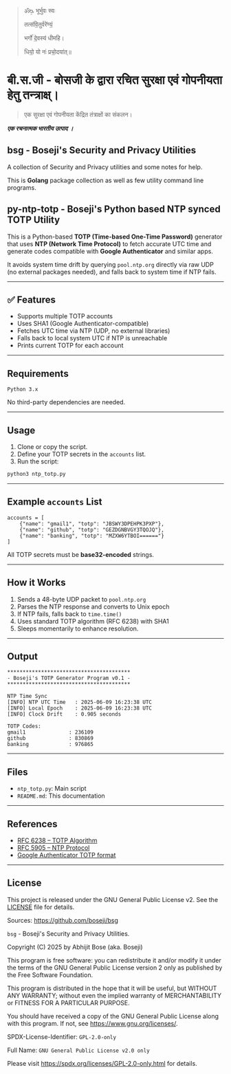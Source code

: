 >
> ॐᳬ᳞ भूर्भुवः स्वः
>
> तत्स॑वि॒तुर्वरे॑ण्यं॒
>
> भर्गो॑ दे॒वस्य॑ धीमहि।
>
> धियो॒ यो नः॑ प्रचो॒दया॑त्॥
>

#  बी.स.जी - बोसजी के द्वारा रचित सुरक्षा एवं गोपनीयता हेतु तन्त्राक्ष्।

> एक सुरक्षा एवं गोपनीयता केंद्रित तंत्राक्षों का संकलन।

***एक रचनात्मक भारतीय उत्पाद ।***

## bsg - Boseji's Security and Privacy Utilities

A collection of Security and Privacy utilities and some notes for help.

This is **Golang** package collection as well as few utility command line programs.

## py-ntp-totp - Boseji's Python based NTP synced TOTP Utility

This is a Python-based **TOTP (Time-based One-Time Password)** generator that uses **NTP (Network Time Protocol)** to fetch accurate UTC time and generate codes compatible with **Google Authenticator** and similar apps.

It avoids system time drift by querying `pool.ntp.org` directly via raw UDP (no external packages needed), and falls back to system time if NTP fails.

----

## ✅ Features

- Supports multiple TOTP accounts
- Uses SHA1 (Google Authenticator-compatible)
- Fetches UTC time via NTP (UDP, no external libraries)
- Falls back to local system UTC if NTP is unreachable
- Prints current TOTP for each account

---

## Requirements

`Python 3.x`

No third-party dependencies are needed.

---

## Usage

1. Clone or copy the script.
2. Define your TOTP secrets in the `accounts` list.
3. Run the script:

```bash
python3 ntp_totp.py
```

---

## Example `accounts` List

```
accounts = [
    {"name": "gmail1", "totp": "JBSWY3DPEHPK3PXP"},
    {"name": "github", "totp": "GEZDGNBVGY3TQOJQ"},
    {"name": "banking", "totp": "MZXW6YTBOI======"}
]
```

All TOTP secrets must be **base32-encoded** strings.

---

## How it Works

1. Sends a 48-byte UDP packet to `pool.ntp.org`
2. Parses the NTP response and converts to Unix epoch
3. If NTP fails, falls back to `time.time()`
4. Uses standard TOTP algorithm (RFC 6238) with SHA1
5. Sleeps momentarily to enhance resolution.

---

## Output

```
****************************************
- Boseji's TOTP Generator Program v0.1 -
****************************************

NTP Time Sync
[INFO] NTP UTC Time   : 2025-06-09 16:23:38 UTC
[INFO] Local Epoch    : 2025-06-09 16:23:38 UTC
[INFO] Clock Drift    : 0.905 seconds

TOTP Codes:
gmail1              : 236109
github              : 830869
banking             : 976865
```

---

## Files

- `ntp_totp.py`: Main script
- `README.md`: This documentation

---

## References

- [RFC 6238 – TOTP Algorithm](https://datatracker.ietf.org/doc/html/rfc6238)
- [RFC 5905 – NTP Protocol](https://datatracker.ietf.org/doc/html/rfc5905)
- [Google Authenticator TOTP format](https://github.com/google/google-authenticator)

---

## License

This project is released under the GNU General Public License v2. See the [LICENSE](../../LICENSE.txt) file for details.

Sources: <https://github.com/boseji/bsg>

`bsg` - Boseji's Security and Privacy Utilities.

Copyright (C) 2025 by Abhijit Bose (aka. Boseji)

This program is free software: you can redistribute it and/or modify
it under the terms of the GNU General Public License version 2 only
as published by the Free Software Foundation.

This program is distributed in the hope that it will be useful,
but WITHOUT ANY WARRANTY; without even the implied warranty of
MERCHANTABILITY or FITNESS FOR A PARTICULAR PURPOSE.

You should have received a copy of the GNU General Public License
along with this program. If not, see <https://www.gnu.org/licenses/>.

SPDX-License-Identifier: `GPL-2.0-only`

Full Name: `GNU General Public License v2.0 only`

Please visit <https://spdx.org/licenses/GPL-2.0-only.html> for details.


